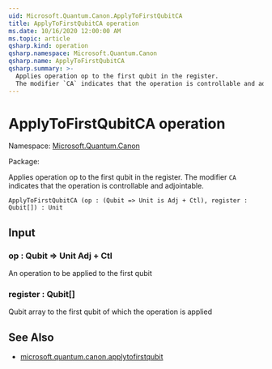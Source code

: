 ```yaml
---
uid: Microsoft.Quantum.Canon.ApplyToFirstQubitCA
title: ApplyToFirstQubitCA operation
ms.date: 10/16/2020 12:00:00 AM
ms.topic: article
qsharp.kind: operation
qsharp.namespace: Microsoft.Quantum.Canon
qsharp.name: ApplyToFirstQubitCA
qsharp.summary: >-
  Applies operation op to the first qubit in the register.
  The modifier `CA` indicates that the operation is controllable and adjointable.
---
```


# ApplyToFirstQubitCA operation

Namespace: [Microsoft.Quantum.Canon](xref:Microsoft.Quantum.Canon)

Package: [](https://nuget.org/packages/)


Applies operation op to the first qubit in the register.The modifier `CA` indicates that the operation is controllable and adjointable.

```Q#
ApplyToFirstQubitCA (op : (Qubit => Unit is Adj + Ctl), register : Qubit[]) : Unit
```


## Input

### op : Qubit => Unit Adj + Ctl

An operation to be applied to the first qubit


### register : Qubit[]

Qubit array to the first qubit of which the operation is applied



## See Also

- [microsoft.quantum.canon.applytofirstqubit](xref:microsoft.quantum.canon.applytofirstqubit)